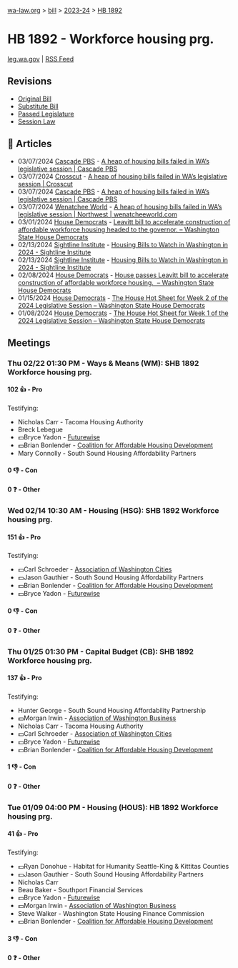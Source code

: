 [wa-law.org](/) > [bill](/bill/) > [2023-24](/bill/2023-24/) > [HB 1892](/bill/2023-24/hb/1892/)

# HB 1892 - Workforce housing prg.
[leg.wa.gov](https://app.leg.wa.gov/billsummary?BillNumber=1892&Year=2023&Initiative=false) | [RSS Feed](./rss.xml)

## Revisions
* [Original Bill](1/)
* [Substitute Bill](S/)
* [Passed Legislature](S.PL/)
* [Session Law](S.SL/)

## 📰 Articles
* 03/07/2024 [Cascade PBS](/org/cascade_pbs/) - [A heap of housing bills failed in WA’s legislative session | Cascade PBS](https://www.cascadepbs.org/politics/2024/03/heap-housing-bills-failed-was-legislative-session/#:~:text=House%20Bill%201892)
* 03/07/2024 [Crosscut](/org/crosscut/) - [A heap of housing bills failed in WA’s legislative session | Crosscut](https://crosscut.com/politics/2024/03/heap-housing-bills-failed-was-legislative-session#:~:text=House%20Bill%201892)
* 03/07/2024 [Cascade PBS](/org/cascade_pbs/) - [A heap of housing bills failed in WA’s legislative session | Cascade PBS](https://www.cascadepbs.org/politics/2024/03/heap-housing-bills-failed-was-legislative-session#:~:text=House%20Bill%201892)
* 03/07/2024 [Wenatchee World](/org/wenatchee_world/) - [A heap of housing bills failed in WA’s legislative session | Northwest | wenatcheeworld.com](https://www.wenatcheeworld.com/news/northwest/a-heap-of-housing-bills-failed-in-wa-s-legislative-session/article_2da5dd3a-dccf-11ee-b530-fb674c849926.html#:~:text=House%20Bill%201892)
* 03/01/2024 [House Democrats](/org/house_democrats/) - [Leavitt bill to accelerate construction of affordable workforce housing headed to the governor. – Washington State House Democrats](https://housedemocrats.wa.gov/blog/2024/03/01/leavitt-bill-to-accelerate-construction-of-affordable-workforce-housing-headed-to-the-governor/#:~:text=House%20Bill%201892)
* 02/13/2024 [Sightline Institute](/org/sightline_institute/) - [Housing Bills to Watch in Washington in 2024 - Sightline Institute](https://www.sightline.org/2024/02/13/housing-bills-to-watch-in-washington-in-2024#:~:text=HB%201892)
* 02/13/2024 [Sightline Institute](/org/sightline_institute/) - [Housing Bills to Watch in Washington in 2024 - Sightline Institute](https://www.sightline.org/2024/02/13/housing-bills-to-watch-in-washington-in-2024/#:~:text=HB%201892)
* 02/08/2024 [House Democrats](/org/house_democrats/) - [House passes Leavitt bill to accelerate construction of affordable workforce housing.  – Washington State House Democrats](https://housedemocrats.wa.gov/blog/2024/02/08/house-passes-leavitt-bill-to-accelerate-construction-of-affordable-workforce-housing/#:~:text=House%20Bill%201892)
* 01/15/2024 [House Democrats](/org/house_democrats/) - [The House Hot Sheet for Week 2 of the 2024 Legislative Session – Washington State House Democrats](https://housedemocrats.wa.gov/blog/2024/01/15/the-house-hot-sheet-for-week-2-of-the-2024-legislative-session/#:~:text=HB%201892)
* 01/08/2024 [House Democrats](/org/house_democrats/) - [The House Hot Sheet for Week 1 of the 2024 Legislative Session – Washington State House Democrats](https://housedemocrats.wa.gov/blog/2024/01/08/the-house-hot-sheet-for-week-1-of-the-2024-legislative-session/#:~:text=HB%201892)

## Meetings
### Thu 02/22 01:30 PM - Ways & Means (WM): SHB 1892 Workforce housing prg.
#### 102 👍 - Pro
Testifying:
* Nicholas Carr - Tacoma Housing Authority
* Breck Lebegue
* 💵Bryce Yadon - [Futurewise](/org/futurewise/)
* 💵Brian Bonlender - [Coalition for Affordable Housing Development](/org/coalition_for_affordable_housing_development/)
* Mary Connolly - South Sound Housing Affordability Partners

#### 0 👎 - Con

#### 0 ❓ - Other

### Wed 02/14 10:30 AM - Housing (HSG): SHB 1892 Workforce housing prg.
#### 151 👍 - Pro
Testifying:
* 💵Carl Schroeder - [Association of Washington Cities](/org/association_of_washington_cities/)
* 💵Jason Gauthier - South Sound Housing Affordability Partners
* 💵Brian Bonlender - [Coalition for Affordable Housing Development](/org/coalition_for_affordable_housing_development/)
* 💵Bryce Yadon - [Futurewise](/org/futurewise/)

#### 0 👎 - Con

#### 0 ❓ - Other

### Thu 01/25 01:30 PM - Capital Budget (CB): SHB 1892 Workforce housing prg.
#### 137 👍 - Pro
Testifying:
* Hunter George - South Sound Housing Affordability Partnership
* 💵Morgan Irwin - [Association of Washington Business](/org/association_of_washington_business/)
* Nicholas Carr - Tacoma Housing Authority
* 💵Carl Schroeder - [Association of Washington Cities](/org/association_of_washington_cities/)
* 💵Bryce Yadon - [Futurewise](/org/futurewise/)
* 💵Brian Bonlender - [Coalition for Affordable Housing Development](/org/coalition_for_affordable_housing_development/)

#### 1 👎 - Con

#### 0 ❓ - Other

### Tue 01/09 04:00 PM - Housing (HOUS): HB 1892 Workforce housing prg.
#### 41 👍 - Pro
Testifying:
* 💵Ryan Donohue - Habitat for Humanity Seattle-King & Kittitas Counties
* 💵Jason Gauthier - South Sound Housing Affordability Partners
* Nicholas Carr
* Beau Baker - Southport Financial Services
* 💵Bryce Yadon - [Futurewise](/org/futurewise/)
* 💵Morgan Irwin - [Association of Washington Business](/org/association_of_washington_business/)
* Steve Walker - Washington State Housing Finance Commission
* 💵Brian Bonlender - [Coalition for Affordable Housing Development](/org/coalition_for_affordable_housing_development/)

#### 3 👎 - Con

#### 0 ❓ - Other
